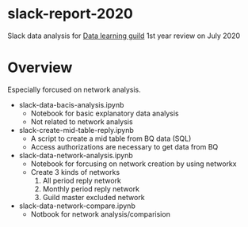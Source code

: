 # slack-report-2020
Slack data analysis for [Data learning guild](https://data-learning.com/guild "Data learning guild") 1st year review on July 2020

# Overview
Especially forcused on network analysis.
* slack-data-bacis-analysis.ipynb
    * Notebook for basic explanatory data analysis
    * Not related to network analysis
* slack-create-mid-table-reply.ipynb
   * A script to create a mid table from BQ data (SQL)
   * Access authorizations are necessary to get data from BQ
* slack-data-network-analysis.ipynb
    * Notebook for forcusing on network creation by using networkx
    * Create 3 kinds of networks
      1. All period reply network
      1. Monthly period reply network
      1. Guild master excluded network
* slack-data-network-compare.ipynb
   * Notbook for network analysis/comparision 
